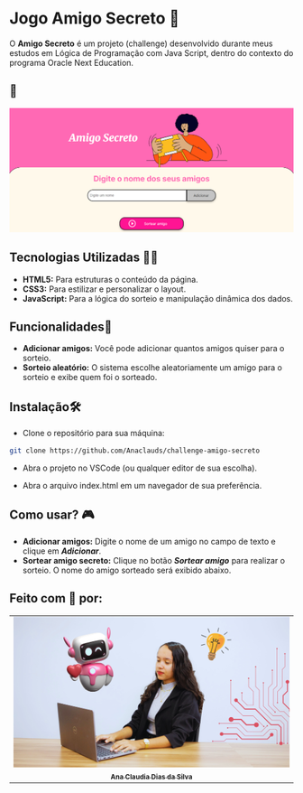 
# Jogo Amigo Secreto 🎁

O **Amigo Secreto** é um projeto (challenge) desenvolvido durante meus estudos em Lógica de Programação com Java Script, dentro do contexto do programa Oracle Next Education. 

## 📸

<img src="./imagens/jogo.png" alt="Jogo">

## Tecnologias Utilizadas 👩‍💻
- **HTML5:** Para estruturas o conteúdo da página.
- **CSS3:** Para estilizar e personalizar o layout.
- **JavaScript:** Para a lógica do sorteio e manipulação dinâmica dos dados.

## Funcionalidades🚀
- **Adicionar amigos:** Você pode adicionar quantos amigos quiser para o sorteio.
- **Sorteio aleatório:** O sistema escolhe aleatoriamente um amigo para o sorteio e exibe quem foi o sorteado.

## Instalação🛠️

- Clone o repositório para sua máquina:

```bash
git clone https://github.com/Anaclauds/challenge-amigo-secreto
```
- Abra o projeto no VSCode (ou qualquer editor de sua escolha).

- Abra o arquivo index.html em um navegador de sua preferência.

## Como usar? 🎮
- **Adicionar amigos:** Digite o nome de um amigo no campo de texto e clique em ***Adicionar***.
- **Sortear amigo secreto:** Clique no botão ***Sortear amigo*** para realizar o sorteio. O nome do amigo sorteado será exibido abaixo.

## Feito com 💖 por:
<table>
  <tr>
    <td align="center">
      <a href="https://www.linkedin.com/in/anaclaudiads/" title="Acesse meu LinkedIn">
        <img src="./imagens/ana.png" width="500px" alt="Foto de Ana"/><br>
        <sub>
          <b>Ana Claudia Dias da Silva</b>
        </sub>
      </a>
    </td>
  </tr>
</table>

